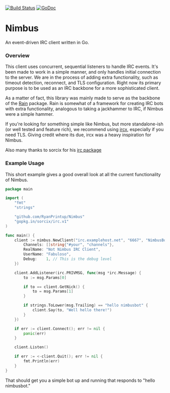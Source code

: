 [![Build Status](https://travis-ci.org/RyanPrintup/Nimbus.svg)](https://travis-ci.org/RyanPrintup/Nimbus)
[![GoDoc](https://godoc.org/github.com/RyanPrintup/Nimbus?status.svg)](https://godoc.org/github.com/RyanPrintup/Nimbus)

# Nimbus
An event-driven IRC client written in Go.

### Overview

This client uses concurrent, sequential listeners to handle IRC events. It's been made to work in a
simple manner, and only handles initial connection to the server. We are in the process of adding
extra functionality, such as timeout detection, reconnect, and TLS configuration. Right now its
primary purpose is to be used as an IRC backbone for a more sophisticated client. 

As a matter of fact, this library was mainly made to serve as the backbone of the [Rain](https://github.com/raindevteam/rain) package.
Rain is somewhat of a framework for creating IRC bots with extra functionality, analogous to taking
a jackhammer to IRC, if Nimbus were a simple hammer.

If you're looking for something simple like Nimbus, but more standalone-ish (or well tested
and feature rich), we recommend using [ircx](https://github.com/nickvanw/ircx), especially if you need TLS.
Giving credit where its due, ircx was a heavy inspiration for Nimbus.

Also many thanks to sorcix for his [irc package](https://github.com/sorcix/irc) 

### Example Usage

This short example gives a good overall look at all the current functionality of Nimbus.

```go
package main

import (
	"fmt"
	"strings"

	"github.com/RyanPrintup/Nimbus"
	"gopkg.in/sorcix/irc.v1"
)

func main() {
	client := nimbus.NewClient("irc.examplehost.net", "6667", "NimbusBot", nimbus.Config{
		Channels: []string{"#your", "channels"},
		RealName: "Not Nimbus IRC Client",
		UserName: "Fabuloso",
		Debug:    1, // This is the debug level
	})

	client.AddListener(irc.PRIVMSG, func(msg *irc.Message) {
		to := msg.Params[0]

		if to == client.GetNick() {
			to = msg.Params[1]
		}

		if strings.ToLower(msg.Trailing) == "hello nimbusbot" {
			client.Say(to, "Well hello there!")
		}
	})

	if err := client.Connect(); err != nil {
		panic(err)
	}

	client.Listen()

	if err := <-client.Quit(); err != nil {
		fmt.Println(err)
	}
}
```

That should get you a simple bot up and running that responds to "hello nimbusbot."